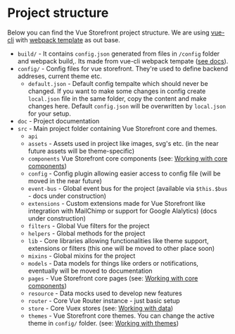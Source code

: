 # Project structure

Below you can find the Vue Storefront project structure. We are using [vue-cli](https://github.com/vuejs/vue-cli) with [webpack template](https://github.com/vuejs-templates/webpack) as out base.

* `build/` -  It contains `config.json` generated from files in `/config` folder and webpack build,. Its made from vue-cli webpack tempate ([see docs](http://vuejs-templates.github.io/webpack/structure.html)).
* `config/` - Config files for vue storefront. They're used to define backend addreses, current theme etc.
  * `default.json` - Default config tempalte which should never be changed. If you want to make some changes in config create `local.json` file in the same folder, copy the content and make changes here. Default `config.json` will be overwritten by `local.json` for your setup.
* `doc` - Project documentation
* `src` - Main project folder containing Vue Storefront core and themes.
  * `api`
  * `assets` - Assets used in project like images, svg's etc. (in the near future assets will be theme-specific)
  * `components` Vue Storefront core components (see: [Working with core components](https://github.com/DivanteLtd/vue-storefront/blob/master/doc/components/Working%20with%20components.md))
  * `config` - Config plugin allowing easier access to config file (will be moved in the near future)
  * `event-bus` - Global event bus for the project (available via `$this.$bus` - docs under construction)
  * `extensions` - Custom extensions made for Vue Storefront like integration with MailChimp or support for Google Alalytics) (docs under construction)
  * `filters` - Global Vue filters for the project
  * `helpers` - Global methods for the project
  * `lib` - Core libraries allowing functionalities like theme support, extensions or filters (this one will be moved to other place soon)
  * `mixins` - Global mixins for the project
  * `models` - Data models for things like orders or notifications, eventually will be moved to documentation
  * `pages` - Vue Storefront core pages (see: [Working with core components](https://github.com/DivanteLtd/vue-storefront/blob/master/doc/components/Working%20with%20components.md))
  * `resource` - Data mocks used to develop new features
  * `router` - Core Vue Router instance - just basic setup
  * `store` - Core Vuex stores (see: [Working with data](https://github.com/DivanteLtd/vue-storefront/blob/master/doc/Working%20with%20data.md))
  * `themes` - Vue Storefront core themes. You can change the active theme in `config/` folder. (see: [Working with themes](https://github.com/DivanteLtd/vue-storefront/blob/master/doc/themes/Working%20with%20themes.md))
